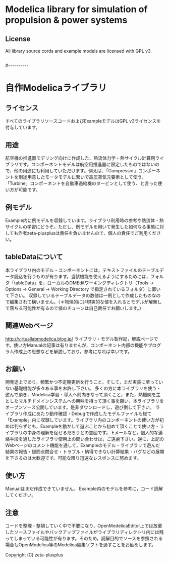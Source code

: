 # Modelica library for simulation of propulsion & power systems

## License
All library source cords and example models are licensed with GPL v3.

## 

#----------
# 自作Modelicaライブラリ

## ライセンス
すべてのライブラリソースコードおよびExampleモデルはGPL v3ライセンスを付与しています。

## 用途
航空機の推進器モデリング向けに作成した、熱流体力学・熱サイクル計算用ライブラリです。コンポーネントモデルは航空用推進器に限定したものではないので、他の用途にも利用していただけます。例えば、「Compressor」コンポーネントを別途用意したモータモデルに繋いで高圧空気元要素として使う、「Turbine」コンポーネントを自動車過給機のタービンとして使う、と言った使い方が可能です。

## 例モデル
Example内に例モデルを収録しています。ライブラリ利用時の参考や熱流体・熱サイクルの学習にどうぞ。ただし、例モデルを用いて発生した如何なる事態に対しても作者zeta-plusplusは責任を負いませんので、個人の責任でご利用ください。

## tableDataについて
本ライブラリ内のモデル・コンポーネントには，テキストファイルのテーブルデータ読込を行うものが有ります。当該機能を使えるようにするためには，フォルダ「tableData」を，ローカルのOMEditワーキングディレクトリ（Tools -> Options -> General -> Working Directory で指定されているフォルダ）に置いて下さい。
収録しているテーブルデータの数値は一例として作成したものなので編集されて構いません。（＊物理的に非現実的な値を入れるとモデルが解無しで落ちる可能性が有るので値のチューンは自己責任でお願いします。）

## 関連Webページ
http://virtuallabmodelica.blog.jp/
ライブラリ・モデル製作記，解説ページです。使い方Manualの記事は有りませんが，コンポーネント内部の機能やプログラム作成上の思想などを解説しており，参考になれば幸いです。

## お願い
開発途上であり，頻繁かつ不定期更新を行うこと，そして，まだ実装に至っていない基礎機能が多々ある事をお許し下さい。
多くの方に本ライブラリを使う・遊んで頂き，Modelica学習・導入へ前向きなって頂くこと，また，熱機関を主としたマルチドメインシステムへの興味を持って頂く事を願い，本ライブラリをオープンソース公開しています。是非ダウンロードし，遊び倒して下さい。
ライブラリ作成にあたり動作確認・Debugで作成したモデルファイルも総て「Example」内に収録しています。ライブラリ内のコンポーネントの使い方が初めは判らずとも，Exampleを動かして遊ぶことから初めて頂くことで使い方・ライブラリの中身の理解を促せるだろうとの意図です。
Eメールなど，個人的な連絡手段を通したライブラリ使用上の問い合わせは，ご遠慮下さい。逆に，上記のWebページのコメント機能を通して，Exampleのモデル・ライブラリで遊んだ結果の報告・疑問点問合せ・トラブル・納得できない計算結果・バグなどの展開を下さるのは大歓迎です。可能な限り迅速なレスポンスに努めます。

## 使い方
Manualはまだ作成できていません。
Example内のモデルを参考に，コード読解してください。

## 注意
コードを整理・整頓していく中で不要になり，OpenModelicaEditor上では放棄したソースファイルやバックアップファイルがライブラリディレクトリ内には残ってしまっている可能性が有ります。そのため，読解目的でソースを参照される場合もOpenModelica等のModelica編集ソフトを通すことをお勧めします。

Copyright (C) zeta-plusplus
